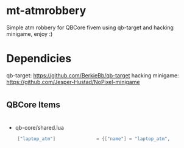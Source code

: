 # mt-atmrobbery
Simple atm robbery for QBCore fivem using qb-target and hacking minigame, enjoy :)

# Dependicies
qb-target: https://github.com/BerkieBb/qb-target
hacking minigame: https://github.com/Jesper-Hustad/NoPixel-minigame

#
## QBCore Items
#
- qb-core/shared.lua

```lua
	["laptop_atm"] 		 	     = {["name"] = "laptop_atm", 					["label"] = "Pink Laptop", 				["weight"] = 15000, 	    ["type"] = "item", 		["image"] = "laptop_purple.png", 			["unique"] = true, 		["useable"] = true, 	["shouldClose"] = true,	   ["combinable"] = nil,   ["description"] = "A security Laptop"},
```
